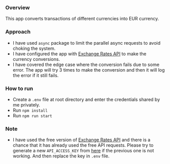 ### Overview
This app converts transactions of different currencies into EUR currency.

### Approach
* I have used `async` package to limit the parallel async requests to avoid choking the system.
* I have configured the app with [Exchange Rates API](https://manage.exchangeratesapi.io/) to make the currency conversions.
* I have covered the edge case where the conversion fails due to some error. The app will try 3 times to make the 
conversion and then it will log the error if it still fails.

### How to run
* Create a `.env` file at root directory and enter the credentials shared by me privately.
* Run `npm install`
* Run `npm run start`

### Note
* I have used the free version of [Exchange Rates API](https://manage.exchangeratesapi.io/) and there is a chance that it has already used the free API requests. 
Please try to generate a new `API_ACCESS_KEY` from [here](https://manage.exchangeratesapi.io/) if the previous one is not working. 
And then replace the key in `.env` file.